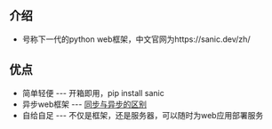 ## 介绍
* 号称下一代的python web框架，中文官网为https://sanic.dev/zh/
## 优点
* 简单轻便  --- 开箱即用，pip install sanic
* 异步web框架  --- [同步与异步的区别](./常见概念.md#syncweb)
* 自给自足  --- 不仅是框架，还是服务器，可以随时为web应用部署服务

